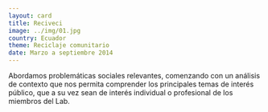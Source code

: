 ```yaml
---
layout: card
title: Reciveci
image: ../img/01.jpg
country: Ecuador
theme: Reciclaje comunitario
date: Marzo a septiembre 2014
---
```


Abordamos problemáticas sociales relevantes, comenzando con un análisis de contexto que nos permita comprender los principales temas de interés público, que a su vez sean de interés individual o profesional de los miembros del Lab.